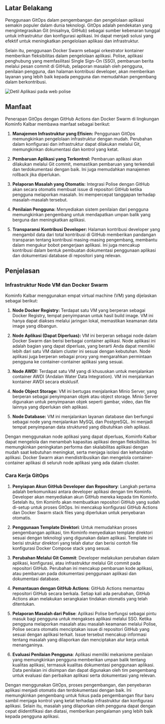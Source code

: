 ## Latar Belakang

Penggunaan GitOps dalam pengembangan dan pengelolaan aplikasi semakin populer dalam dunia teknologi. GitOps adalah pendekatan yang mengintegrasikan Git (misalnya, GitHub) sebagai sumber kebenaran tunggal untuk infrastruktur dan konfigurasi aplikasi. Ini dapat menjadi solusi yang efektif untuk meningkatkan pengelolaan aplikasi dan infrastruktur.

Selain itu, penggunaan Docker Swarm sebagai orkestrator kontainer memberikan fleksibilitas dalam pengelolaan aplikasi. Polise, aplikasi penghubung yang memfasilitasi Single Sign-On (SSO), pembaruan berita melalui pesan commit di GitHub, pelaporan masalah oleh pengguna, penilaian pengguna, dan halaman kontribusi developer, akan memberikan layanan yang lebih baik kepada pengguna dan memudahkan pengembang dalam berkontribusi.

![Detil Aplikasi pada web polise](https://ibb.co/0XXgTff)

## Manfaat

Penerapan GitOps dengan GitHub Actions dan Docker Swarm di lingkungan Kominfo Kalbar membawa manfaat sebagai berikut:

1. **Manajemen Infrastruktur yang Efisien:** Penggunaan GitOps memungkinkan pengelolaan infrastruktur dengan mudah. Perubahan dalam konfigurasi dan infrastruktur dapat dilakukan melalui Git, memungkinkan dokumentasi dan kontrol yang ketat.

2. **Pembaruan Aplikasi yang Terkontrol:** Pembaruan aplikasi akan dilakukan melalui Git commit, memastikan pembaruan yang terkendali dan terdokumentasi dengan baik. Ini juga memudahkan manajemen rollback jika diperlukan.

3. **Pelaporan Masalah yang Otomatis:** Integrasi Polise dengan GitHub akan secara otomatis membuat issue di repositori GitHub ketika pengguna melaporkan masalah. Ini mempercepat tanggapan terhadap masalah-masalah tersebut.

4. **Penilaian Pengguna:** Menyediakan sistem penilaian dari pengguna memungkinkan pengembang untuk mendapatkan umpan balik yang berguna dan meningkatkan aplikasi.

5. **Transparansi Kontribusi Developer:** Halaman kontribusi developer yang mengambil data dari total kontribusi di GitHub memberikan pandangan transparan tentang kontribusi masing-masing pengembang, membantu dalam mengukur bobot pengerjaan aplikasi. Ini juga mencakup kontribusi dalam bentuk pembuatan dokumentasi penggunaan aplikasi dan dokumentasi database di repositori yang relevan.

## Penjelasan

### Infrastruktur Node VM dan Docker Swarm

Kominfo Kalbar menggunakan empat virtual machine (VM) yang dijelaskan sebagai berikut:

1. **Node Docker Registry:** Terdapat satu VM yang berperan sebagai Docker Registry, tempat penyimpanan untuk hasil build image. VM ini hanya dapat diakses melalui jaringan lokal, memastikan keamanan data image yang dibangun.

2. **Node Aplikasi (Dapat Diperluas):** VM ini berperan sebagai node dalam Docker Swarm dan berisi berbagai container aplikasi. Node aplikasi ini adalah bagian yang dapat diperluas, yang berarti Anda dapat memiliki lebih dari satu VM dalam cluster ini sesuai dengan kebutuhan. Node aplikasi juga berperan sebagai proxy yang mengarahkan permintaan pengguna ke container-container aplikasi yang sesuai.

3. **Node AWDI:** Terdapat satu VM yang di khususkan untuk menjalankan container AWDI (Andalan Water Data Integration). VM ini menjalankan kontainer AWDI secara eksklusif.

4. **Node Object Storage:** VM ini bertugas menjalankan Minio Server, yang berperan sebagai penyimpanan objek atau object storage. Minio Server digunakan untuk penyimpanan objek seperti gambar, video, dan file lainnya yang diperlukan oleh aplikasi.

5. **Node Database:** VM ini menjalankan layanan database dan berfungsi sebagai node yang menjalankan MySQL dan PostgreSQL. Ini menjadi tempat penyimpanan data struktured yang dibutuhkan oleh aplikasi.

Dengan menggunakan node aplikasi yang dapat diperluas, Kominfo Kalbar dapat mengelola dan menambah kapasitas aplikasi dengan fleksibilitas. Ini memungkinkan peningkatan performa dan skalabilitas aplikasi dengan mudah saat kebutuhan meningkat, serta menjaga isolasi dan kehandalan aplikasi. Docker Swarm akan mendistribusikan dan mengelola container-container aplikasi di seluruh node aplikasi yang ada dalam cluster.

### Cara Kerja GitOps

1. **Penyiapan Akun GitHub Developer dan Repository**: Langkah pertama adalah berkomunikasi antara developer aplikasi dengan tim Kominfo. Developer akan menyediakan akun GitHub mereka kepada tim Kominfo. Setelah itu, tim Kominfo akan membuatkan repositori GitHub yang sudah di-setup untuk proses GitOps. Ini mencakup konfigurasi GitHub Actions dan Docker Swarm stack files yang diperlukan untuk penyebaran otomatis.

2. **Penggunaan Template Direktori**: Untuk memudahkan proses pengembangan aplikasi, tim Kominfo menyediakan template direktori sesuai dengan teknologi yang digunakan dalam aplikasi. Template ini berisi struktur direktori yang telah diatur dan berisi contoh file konfigurasi Docker Compose stack yang sesuai.

3. **Perubahan Melalui Git Commit**: Developer melakukan perubahan dalam aplikasi, konfigurasi, atau infrastruktur melalui Git commit pada repositori GitHub. Perubahan ini mencakup pembaruan kode aplikasi, atau pembaruan pada dokumentasi penggunaan aplikasi dan dokumentasi database.

4. **Pemantauan dengan GitHub Actions**: GitHub Actions memantau repositori GitHub secara berkala. Setiap kali ada perubahan, GitHub Actions akan melakukan serangkaian tindakan otomatis yang telah ditentukan.

5. **Pelaporan Masalah dari Polise**: Aplikasi Polise berfungsi sebagai pintu masuk bagi pengguna untuk mengakses aplikasi melalui SSO. Ketika pengguna melaporkan masalah atau masalah keamanan melalui Polise, Polise secara otomatis menciptakan issue di repositori GitHub yang sesuai dengan aplikasi terkait. Issue tersebut mencakup informasi tentang masalah yang dilaporkan dan menciptakan alur kerja untuk menanganinya.

6. **Evaluasi Penilaian Pengguna**: Aplikasi memiliki mekanisme penilaian yang memungkinkan pengguna memberikan umpan balik tentang kualitas aplikasi, termasuk kualitas dokumentasi penggunaan aplikasi. Data penilaian ini disimpan dan dapat digunakan oleh tim pengembang untuk evaluasi dan perbaikan aplikasi serta dokumentasi yang relevan.

Dengan menggunakan GitOps, proses pengembangan, dan penyebaran aplikasi menjadi otomatis dan terdokumentasi dengan baik. Ini memungkinkan pengembang untuk fokus pada pengembangan fitur baru sambil menjaga kontrol yang ketat terhadap infrastruktur dan konfigurasi aplikasi. Selain itu, masalah yang dilaporkan oleh pengguna dapat dengan cepat diidentifikasi dan diatasi, memberikan pengalaman yang lebih baik kepada pengguna aplikasi.
